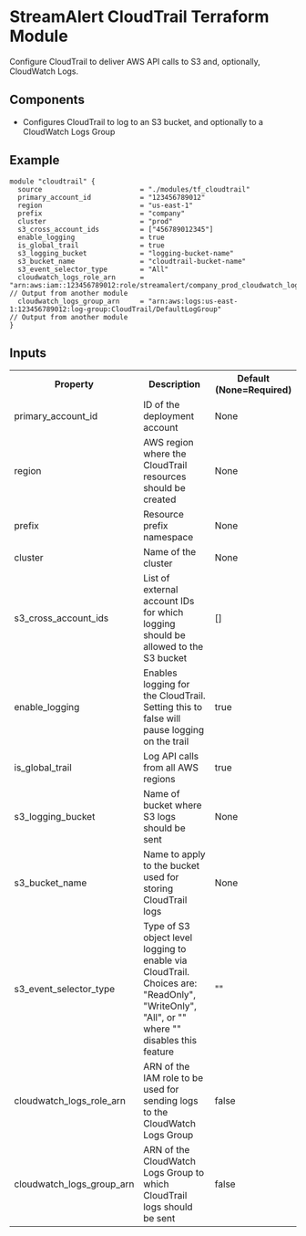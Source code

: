 # StreamAlert CloudTrail Terraform Module
Configure CloudTrail to deliver AWS API calls to S3 and, optionally, CloudWatch Logs.

## Components
* Configures CloudTrail to log to an S3 bucket, and optionally to a CloudWatch Logs Group

## Example
```hcl
module "cloudtrail" {
  source                        = "./modules/tf_cloudtrail"
  primary_account_id            = "123456789012"
  region                        = "us-east-1"
  prefix                        = "company"
  cluster                       = "prod"
  s3_cross_account_ids          = ["456789012345"]
  enable_logging                = true
  is_global_trail               = true
  s3_logging_bucket             = "logging-bucket-name"
  s3_bucket_name                = "cloudtrail-bucket-name"
  s3_event_selector_type        = "All"
  cloudwatch_logs_role_arn      = "arn:aws:iam::123456789012:role/streamalert/company_prod_cloudwatch_logs_subscription_role" // Output from another module
  cloudwatch_logs_group_arn     = "arn:aws:logs:us-east-1:123456789012:log-group:CloudTrail/DefaultLogGroup"                  // Output from another module
}
```

## Inputs
<table>
  <tr>
    <th>Property</th>
    <th>Description</th>
    <th>Default (None=Required)</th>
  </tr>
  <tr>
    <td>primary_account_id</td>
    <td>ID of the deployment account</td>
    <td>None</td>
  </tr>
  <tr>
    <td>region</td>
    <td>AWS region where the CloudTrail resources should be created</td>
    <td>None</td>
  </tr>
  <tr>
    <td>prefix</td>
    <td>Resource prefix namespace</td>
    <td>None</td>
  </tr>
  <tr>
    <td>cluster</td>
    <td>Name of the cluster</td>
    <td>None</td>
  </tr>
  <tr>
    <td>s3_cross_account_ids</td>
    <td>List of external account IDs for which logging should be allowed to the S3 bucket</td>
    <td>[]</td>
  </tr>
  <tr>
    <td>enable_logging</td>
    <td>Enables logging for the CloudTrail. Setting this to false will pause logging on the trail</td>
    <td>true</td>
  </tr>
  <tr>
    <td>is_global_trail</td>
    <td>Log API calls from all AWS regions</td>
    <td>true</td>
  </tr>
  <tr>
    <td>s3_logging_bucket</td>
    <td>Name of bucket where S3 logs should be sent</td>
    <td>None</td>
  </tr>
  <tr>
    <td>s3_bucket_name</td>
    <td>Name to apply to the bucket used for storing CloudTrail logs</td>
    <td>None</td>
  </tr>
  <tr>
    <td>s3_event_selector_type</td>
    <td>Type of S3 object level logging to enable via CloudTrail. Choices are: "ReadOnly", "WriteOnly", "All", or "" where "" disables this feature</td>
    <td>""</td>
  </tr>
  <tr>
    <td>cloudwatch_logs_role_arn</td>
    <td>ARN of the IAM role to be used for sending logs to the CloudWatch Logs Group</td>
    <td>false</td>
  </tr>
  <tr>
    <td>cloudwatch_logs_group_arn</td>
    <td>ARN of the CloudWatch Logs Group to which CloudTrail logs should be sent</td>
    <td>false</td>
  </tr>
</table>
